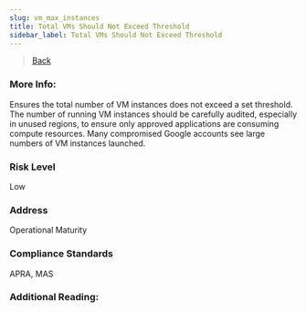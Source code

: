 ```yaml
---
slug: vm_max_instances
title: Total VMs Should Not Exceed Threshold
sidebar_label: Total VMs Should Not Exceed Threshold
---
```

> [Back](../../gcpcomputemonitoring)

### More Info:
Ensures the total number of VM instances does not exceed a set threshold. The number of running VM instances should be carefully audited, especially in unused regions, to ensure only approved applications are consuming compute resources. Many compromised Google accounts see large numbers of VM instances launched.

### Risk Level
Low

### Address
Operational Maturity

### Compliance Standards
APRA, MAS

### Additional Reading:
